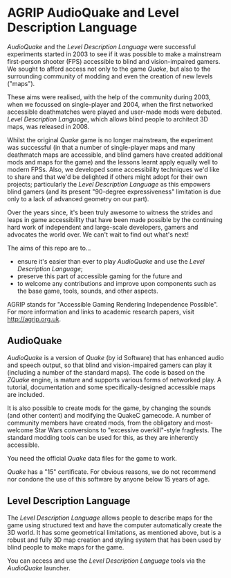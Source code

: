 AGRIP AudioQuake and Level Description Language
===============================================

*AudioQuake* and the *Level Description Language* were successful
experiments started in 2003 to see if it was possible to make a
mainstream first-person shooter (FPS) accessible to blind and
vision-impaired gamers. We sought to afford access not only to the game
*Quake*, but also to the surrounding community of modding and even the
creation of new levels ("maps").

These aims were realised, with the help of the community during 2003,
when we focussed on single-player and 2004, when the first networked
accessible deathmatches were played and user-made mods were debuted.
*Level Description Language*, which allows blind people to architect 3D
maps, was released in 2008.

Whilst the original *Quake* game is no longer mainstream, the experiment
was successful (in that a number of single-player maps and many
deathmatch maps are accessible, and blind gamers have created additional
mods and maps for the game) and the lessons learnt apply equally well to
modern FPSs. Also, we developed some accessibility techniques we'd like
to share and that we'd be delighted if others might adopt for their own
projects; particularly the *Level Description Language* as this empowers
blind gamers (and its present "90-degree expressiveness" limitation is
due only to a lack of advanced geometry on our part).

Over the years since, it's been truly awesome to witness the strides and
leaps in game accessibility that have been made possible by the
continuing hard work of independent and large-scale developers, gamers
and advocates the world over. We can't wait to find out what's next!

The aims of this repo are to...

-   ensure it's easier than ever to play *AudioQuake* and use the *Level
    Description Language*;
-   preserve this part of accessible gaming for the future and
-   to welcome any contributions and improve upon components such as the
    base game, tools, sounds, and other aspects.

AGRIP stands for "Accessible Gaming Rendering Independence Possible".
For more information and links to academic research papers, visit
<http://agrip.org.uk>.

AudioQuake
----------

*AudioQuake* is a version of *Quake* (by id Software) that has enhanced
audio and speech output, so that blind and vision-impaired gamers can
play it (including a number of the standard maps). The code is based on
the *ZQuake* engine, is mature and supports various forms of networked
play. A tutorial, documentation and some specifically-designed
accessible maps are included.

It is also possible to create mods for the game, by changing the sounds
(and other content) and modifying the QuakeC gamecode. A number of
community members have created mods, from the obligatory and
most-welcome Star Wars conversions to "excessive overkill"-style
fragfests. The standard modding tools can be used for this, as they are
inherently accessible.

You need the official *Quake* data files for the game to work.

*Quake* has a "15" certificate. For obvious reasons, we do not recommend
nor condone the use of this software by anyone below 15 years of age.

Level Description Language
--------------------------

The *Level Description Language* allows people to describe maps for the
game using structured text and have the computer automatically create
the 3D world. It has some geometrical limitations, as mentioned above,
but is a robust and fully 3D map creation and styling system that has
been used by blind people to make maps for the game.

You can access and use the *Level Description Language* tools via the
*AudioQuake* launcher.
